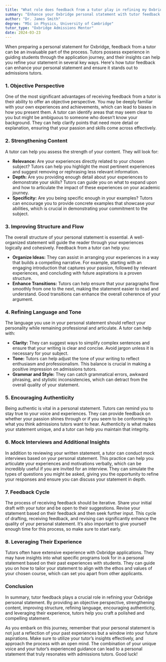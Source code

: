 ```yaml
---
title: "What role does feedback from a tutor play in refining my Oxbridge personal statement?"
summary: "Enhance your Oxbridge personal statement with tutor feedback to improve clarity, content, structure, and authenticity, ensuring it impresses admissions tutors."
author: "Dr. James Smith"
degree: "MSc in Physics, University of Cambridge"
tutor_type: "Oxbridge Admissions Mentor"
date: 2024-03-23
---
```


When preparing a personal statement for Oxbridge, feedback from a tutor can be an invaluable part of the process. Tutors possess experience in guiding students through the application journey, and their insights can help you refine your statement in several key ways. Here's how tutor feedback can enhance your personal statement and ensure it stands out to admissions tutors.

### 1. **Objective Perspective**

One of the most significant advantages of receiving feedback from a tutor is their ability to offer an objective perspective. You may be deeply familiar with your own experiences and achievements, which can lead to biases in how you present them. A tutor can identify areas that may seem clear to you but might be ambiguous to someone who doesn’t know your background. They can help clarify points that need more detail or explanation, ensuring that your passion and skills come across effectively.

### 2. **Strengthening Content**

A tutor can help you assess the strength of your content. They will look for:

- **Relevance:** Are your experiences directly related to your chosen subject? Tutors can help you highlight the most pertinent experiences and suggest removing or rephrasing less relevant information.
- **Depth:** Are you providing enough detail about your experiences to demonstrate your skills? Tutors can guide you on what to expand upon and how to articulate the impact of these experiences on your academic journey.
- **Specificity:** Are you being specific enough in your examples? Tutors can encourage you to provide concrete examples that showcase your abilities, which is crucial in demonstrating your commitment to the subject.

### 3. **Improving Structure and Flow**

The overall structure of your personal statement is essential. A well-organized statement will guide the reader through your experiences logically and cohesively. Feedback from a tutor can help you:

- **Organize Ideas:** They can assist in arranging your experiences in a way that builds a compelling narrative. For example, starting with an engaging introduction that captures your passion, followed by relevant experiences, and concluding with future aspirations is a proven structure.
- **Enhance Transitions:** Tutors can help ensure that your paragraphs flow smoothly from one to the next, making the statement easier to read and understand. Good transitions can enhance the overall coherence of your argument.

### 4. **Refining Language and Tone**

The language you use in your personal statement should reflect your personality while remaining professional and articulate. A tutor can help with:

- **Clarity:** They can suggest ways to simplify complex sentences and ensure that your writing is clear and concise. Avoid jargon unless it is necessary for your subject.
- **Tone:** Tutors can help adjust the tone of your writing to reflect enthusiasm and professionalism. This balance is crucial in making a positive impression on admissions tutors.
- **Grammar and Style:** They can catch grammatical errors, awkward phrasing, and stylistic inconsistencies, which can detract from the overall quality of your statement.

### 5. **Encouraging Authenticity**

Being authentic is vital in a personal statement. Tutors can remind you to stay true to your voice and experiences. They can provide feedback on whether your passion shines through or if you seem to be conforming to what you think admissions tutors want to hear. Authenticity is what makes your statement unique, and a tutor can help you maintain that integrity.

### 6. **Mock Interviews and Additional Insights**

In addition to reviewing your written statement, a tutor can conduct mock interviews based on your personal statement. This practice can help you articulate your experiences and motivations verbally, which can be incredibly useful if you are invited for an interview. They can simulate the types of questions you might be asked, giving you the opportunity to refine your responses and ensure you can discuss your statement in depth.

### 7. **Feedback Cycle**

The process of receiving feedback should be iterative. Share your initial draft with your tutor and be open to their suggestions. Revise your statement based on their feedback and then seek further input. This cycle of drafting, receiving feedback, and revising can significantly enhance the quality of your personal statement. It’s also important to give yourself enough time for this process, so make sure to start early.

### 8. **Leveraging Their Experience**

Tutors often have extensive experience with Oxbridge applications. They may have insights into what specific programs look for in a personal statement based on their past experiences with students. They can guide you on how to tailor your statement to align with the ethos and values of your chosen course, which can set you apart from other applicants.

### Conclusion

In summary, tutor feedback plays a crucial role in refining your Oxbridge personal statement. By providing an objective perspective, strengthening content, improving structure, refining language, encouraging authenticity, and leveraging their experience, tutors help you craft a polished and compelling statement. 

As you embark on this journey, remember that your personal statement is not just a reflection of your past experiences but a window into your future aspirations. Make sure to utilize your tutor’s insights effectively, and approach the process with an open mind. The combination of your unique voice and your tutor’s experienced guidance can lead to a personal statement that truly resonates with admissions tutors. Good luck!
    